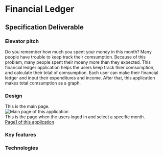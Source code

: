# Financial Ledger

## Specification Deliverable

### Elevator pitch

Do you remember how much you spent your money in this month? Many people have trouble to keep track their comsumption. Because of this problem, many people spent their moeny more than they expected. This financial ledger application helps the users keep track thier comsumption, and calculate their total of comsumption. Each user can make their financial ledger and input their expenditures and income. After that, this application makes total comsumption as a graph.

### Design
This is the main page.
<br>
![Main page of this application](/assets/images/main.png)
<br>
This is the page when the users loged in and select a specific month.
<br>
[Page1 of this application](\start\page1.png)

### Key features

### Technologies


